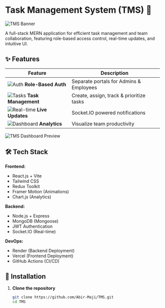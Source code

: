# Task Management System (TMS) 🚀

![TMS Banner](https://images.unsplash.com/photo-1454165804606-c3d57bc86b40?ixlib=rb-1.2.1&auto=format&fit=crop&w=1350&q=80)

A full-stack MERN application for efficient task management and team collaboration, featuring role-based access control, real-time updates, and intuitive UI.

## ✨ Features

| Feature | Description |
|---------|-------------|
| ![Auth](https://img.icons8.com/fluency/48/000000/login-rounded.png) **Role-Based Auth** | Separate portals for Admins & Employees |
| ![Tasks](https://img.icons8.com/color/48/000000/task-completed.png) **Task Management** | Create, assign, track & prioritize tasks |
| ![Real-time](https://img.icons8.com/color/48/000000/real-time.png) **Live Updates** | Socket.IO powered notifications |
| ![Dashboard](https://img.icons8.com/color/48/000000/dashboard.png) **Analytics** | Visualize team productivity |

![TMS Dashboard Preview](https://images.unsplash.com/photo-1552664730-d307ca884978?ixlib=rb-1.2.1&auto=format&fit=crop&w=1350&q=80)

## 🛠 Tech Stack

**Frontend:**
- React.js + Vite
- Tailwind CSS
- Redux Toolkit
- Framer Motion (Animations)
- Chart.js (Analytics)

**Backend:**
- Node.js + Express
- MongoDB (Mongoose)
- JWT Authentication
- Socket.IO (Real-time)

**DevOps:**
- Render (Backend Deployment)
- Vercel (Frontend Deployment)
- GitHub Actions (CI/CD)

## 🚀 Installation

1. **Clone the repository**
   ```bash
   git clone https://github.com/Abir-Maji/TMS.git
   cd TMS
